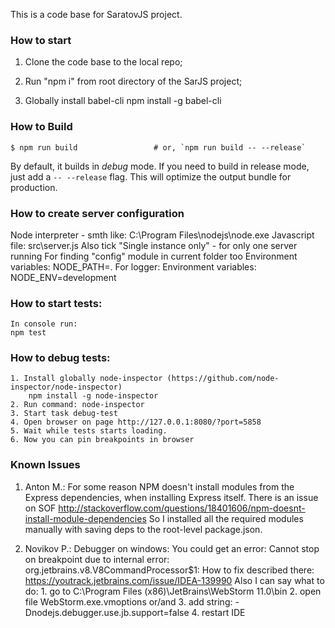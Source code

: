 This is a code base for SaratovJS project.

### How to start

1) Clone the code base to the local repo;

2) Run "npm i" from root directory of the SarJS project;

3) Globally install babel-cli
    npm install -g babel-cli

### How to Build

```shell
$ npm run build                 # or, `npm run build -- --release`
```

By default, it builds in *debug* mode. If you need to build in release
mode, just add a `-- --release` flag. This will optimize the output bundle for
production.
    
### How to create server configuration
Node interpreter - smth like: C:\Program Files\nodejs\node.exe
Javascript file: src\server.js
Also tick "Single instance only" - for only one server running
For finding "config" module in current folder too
    Environment variables: NODE_PATH=.
For logger:
    Environment variables: NODE_ENV=development
    
### How to start tests:
    In console run:
    npm test
    
### How to debug tests:
    1. Install globally node-inspector (https://github.com/node-inspector/node-inspector)
        npm install -g node-inspector
    2. Run command: node-inspector
    3. Start task debug-test
    4. Open browser on page http://127.0.0.1:8080/?port=5858
    5. Wait while tests starts loading.
    6. Now you can pin breakpoints in browser

### Known Issues

1) Anton M.: For some reason NPM doesn't install modules from the Express dependencies, when installing Express itself.
There is an issue on SOF http://stackoverflow.com/questions/18401606/npm-doesnt-install-module-dependencies
So I installed all the required modules manually with saving deps to the root-level package.json. 

2) Novikov P.: Debugger on windows:
    You could get an error: 
        Cannot stop on breakpoint due to internal error: org.jetbrains.v8.V8CommandProcessor$1: 
    How to fix described there: https://youtrack.jetbrains.com/issue/IDEA-139990
    Also I can say what to do:
        1. go to C:\Program Files (x86)\JetBrains\WebStorm 11.0\bin
        2. open file WebStorm.exe.vmoptions or/and
        3. add string: -Dnodejs.debugger.use.jb.support=false
        4. restart IDE